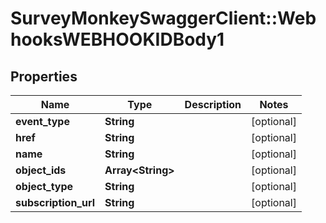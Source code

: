# SurveyMonkeySwaggerClient::WebhooksWEBHOOKIDBody1

## Properties
Name | Type | Description | Notes
------------ | ------------- | ------------- | -------------
**event_type** | **String** |  | [optional] 
**href** | **String** |  | [optional] 
**name** | **String** |  | [optional] 
**object_ids** | **Array&lt;String&gt;** |  | [optional] 
**object_type** | **String** |  | [optional] 
**subscription_url** | **String** |  | [optional] 

